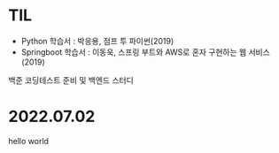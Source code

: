 # TIL
* Python 학습서 : 박응용, 점프 투 파이썬(2019)
* Springboot 학습서 : 이동욱, 스프링 부트와 AWS로 혼자 구현하는 웹 서비스(2019)

백준 코딩테스트 준비 및 백엔드 스터디
# 2022.07.02
hello world

